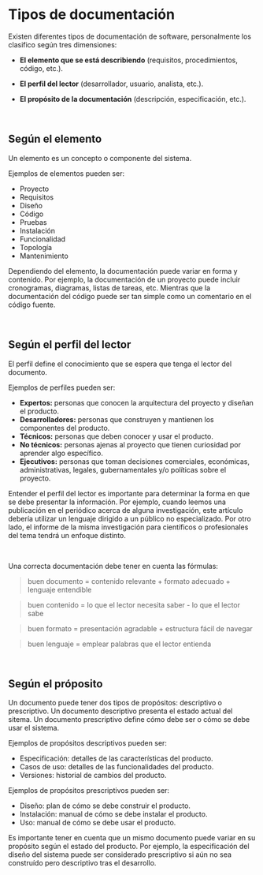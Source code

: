# Tipos de documentación

Existen diferentes tipos de documentación de software, personalmente los clasifico según tres dimensiones:

- **El elemento que se está describiendo** (requisitos, procedimientos, código, etc.).

- **El perfil del lector** (desarrollador, usuario, analista, etc.).

- **El propósito de la documentación** (descripción, especificación, etc.).

<br/>

## Según el elemento

Un elemento es un concepto o componente del sistema.

Ejemplos de elementos pueden ser:

- Proyecto
- Requisitos
- Diseño
- Código
- Pruebas
- Instalación
- Funcionalidad
- Topología
- Mantenimiento

Dependiendo del elemento, la documentación puede variar en forma y contenido. Por ejemplo, la documentación de un proyecto puede incluir cronogramas, diagramas, listas de tareas, etc. Mientras que la documentación del código puede ser tan simple como un comentario en el código fuente.

<br/>

## Según el perfil del lector

El perfil define el conocimiento que se espera que tenga el lector del documento.

Ejemplos de perfiles pueden ser:

- **Expertos:** personas que conocen la arquitectura del proyecto y diseñan el producto.
- **Desarrolladores:** personas que construyen y mantienen los componentes del producto.
- **Técnicos:** personas que deben conocer y usar el producto.
- **No técnicos:** personas ajenas al proyecto que tienen curiosidad por aprender algo específico.
- **Ejecutivos:** personas que toman decisiones comerciales, económicas, administrativas, legales, gubernamentales y/o políticas sobre el proyecto.

Entender el perfil del lector es importante para determinar la forma en que se debe presentar la información. Por ejemplo, cuando leemos una publicación en el periódico acerca de alguna investigación, este artículo debería utilizar un lenguaje dirigido a un público no especializado. Por otro lado, el informe de la misma investigación para científicos o profesionales del tema tendrá un enfoque distinto.

<br/>

Una correcta documentación debe tener en cuenta las fórmulas:

> buen documento = contenido relevante + formato adecuado + lenguaje entendible

> buen contenido = lo que el lector necesita saber - lo que el lector sabe

> buen formato = presentación agradable + estructura fácil de navegar

> buen lenguaje = emplear palabras que el lector entienda

<br/>

## Según el próposito

Un documento puede tener dos tipos de propósitos: descriptivo o prescriptivo. Un documento descriptivo presenta el estado actual del sitema. Un documento prescriptivo define cómo debe ser o cómo se debe usar el sistema.

Ejemplos de propósitos descriptivos pueden ser:

- Especificación: detalles de las características del producto.
- Casos de uso: detalles de las funcionalidades del producto.
- Versiones: historial de cambios del producto.

Ejemplos de propósitos prescriptivos pueden ser:

- Diseño: plan de cómo se debe construir el producto.
- Instalación: manual de cómo se debe instalar el producto.
- Uso: manual de cómo se debe usar el producto.

Es importante tener en cuenta que un mismo documento puede variar en su propósito según el estado del producto. Por ejemplo, la especificación del diseño del sistema puede ser considerado prescriptivo si aún no sea construído pero descriptivo tras el desarrollo.
